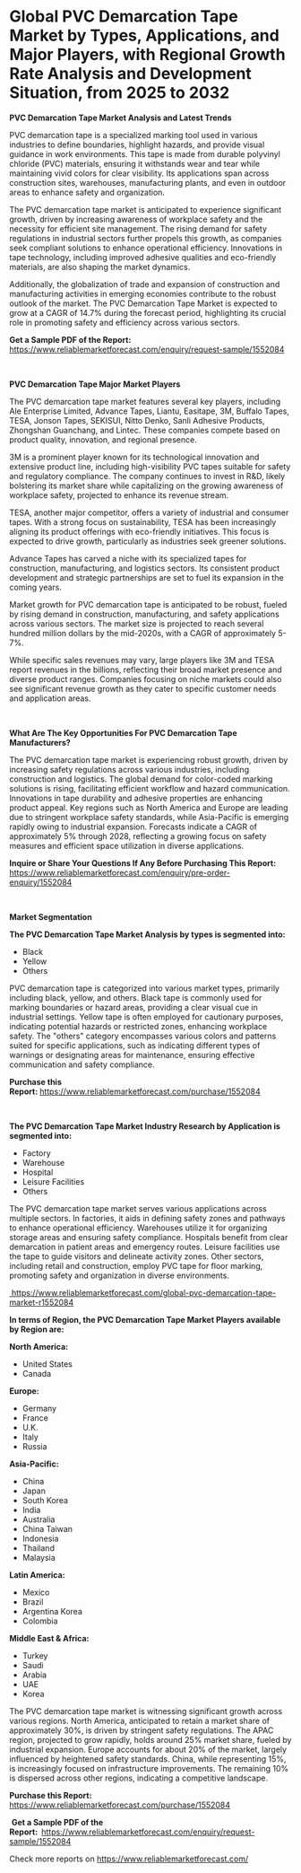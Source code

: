 <p><h1>Global PVC Demarcation Tape Market by Types, Applications, and Major Players, with Regional Growth Rate Analysis and Development Situation, from 2025 to 2032</h1></p><p><strong>PVC Demarcation Tape Market Analysis and Latest Trends</strong></p>
<p><p>PVC demarcation tape is a specialized marking tool used in various industries to define boundaries, highlight hazards, and provide visual guidance in work environments. This tape is made from durable polyvinyl chloride (PVC) materials, ensuring it withstands wear and tear while maintaining vivid colors for clear visibility. Its applications span across construction sites, warehouses, manufacturing plants, and even in outdoor areas to enhance safety and organization.</p><p>The PVC demarcation tape market is anticipated to experience significant growth, driven by increasing awareness of workplace safety and the necessity for efficient site management. The rising demand for safety regulations in industrial sectors further propels this growth, as companies seek compliant solutions to enhance operational efficiency. Innovations in tape technology, including improved adhesive qualities and eco-friendly materials, are also shaping the market dynamics.</p><p>Additionally, the globalization of trade and expansion of construction and manufacturing activities in emerging economies contribute to the robust outlook of the market. The PVC Demarcation Tape Market is expected to grow at a CAGR of 14.7% during the forecast period, highlighting its crucial role in promoting safety and efficiency across various sectors.</p></p>
<p><strong>Get a Sample PDF of the Report:&nbsp;</strong> <a href="https://www.reliablemarketforecast.com/enquiry/request-sample/1552084?utm_campaign=950&utm_medium=2&utm_source=Github&utm_content=ia&utm_term=01022025&utm_id=pvc-demarcation-tape">https://www.reliablemarketforecast.com/enquiry/request-sample/1552084</a></p>
<p>&nbsp;</p>
<p><strong>PVC Demarcation Tape Major Market Players</strong></p>
<p><p>The PVC demarcation tape market features several key players, including Ale Enterprise Limited, Advance Tapes, Liantu, Easitape, 3M, Buffalo Tapes, TESA, Jonson Tapes, SEKISUI, Nitto Denko, Sanli Adhesive Products, Zhongshan Guanchang, and Lintec. These companies compete based on product quality, innovation, and regional presence.</p><p>3M is a prominent player known for its technological innovation and extensive product line, including high-visibility PVC tapes suitable for safety and regulatory compliance. The company continues to invest in R&D, likely bolstering its market share while capitalizing on the growing awareness of workplace safety, projected to enhance its revenue stream.</p><p>TESA, another major competitor, offers a variety of industrial and consumer tapes. With a strong focus on sustainability, TESA has been increasingly aligning its product offerings with eco-friendly initiatives. This focus is expected to drive growth, particularly as industries seek greener solutions.</p><p>Advance Tapes has carved a niche with its specialized tapes for construction, manufacturing, and logistics sectors. Its consistent product development and strategic partnerships are set to fuel its expansion in the coming years. </p><p>Market growth for PVC demarcation tape is anticipated to be robust, fueled by rising demand in construction, manufacturing, and safety applications across various sectors. The market size is projected to reach several hundred million dollars by the mid-2020s, with a CAGR of approximately 5-7%.</p><p>While specific sales revenues may vary, large players like 3M and TESA report revenues in the billions, reflecting their broad market presence and diverse product ranges. Companies focusing on niche markets could also see significant revenue growth as they cater to specific customer needs and application areas.</p></p>
<p>&nbsp;</p>
<p><strong>What Are The Key Opportunities For PVC Demarcation Tape Manufacturers?</strong></p>
<p><p>The PVC demarcation tape market is experiencing robust growth, driven by increasing safety regulations across various industries, including construction and logistics. The global demand for color-coded marking solutions is rising, facilitating efficient workflow and hazard communication. Innovations in tape durability and adhesive properties are enhancing product appeal. Key regions such as North America and Europe are leading due to stringent workplace safety standards, while Asia-Pacific is emerging rapidly owing to industrial expansion. Forecasts indicate a CAGR of approximately 5% through 2028, reflecting a growing focus on safety measures and efficient space utilization in diverse applications.</p></p>
<p><strong>Inquire or Share Your Questions If Any Before Purchasing This Report:</strong> <a href="https://www.reliablemarketforecast.com/enquiry/pre-order-enquiry/1552084?utm_campaign=950&utm_medium=2&utm_source=Github&utm_content=ia&utm_term=01022025&utm_id=pvc-demarcation-tape">https://www.reliablemarketforecast.com/enquiry/pre-order-enquiry/1552084</a></p>
<p>&nbsp;</p>
<p><strong>Market Segmentation</strong></p>
<p><strong>The PVC Demarcation Tape Market Analysis by types is segmented into:</strong></p>
<p><ul><li>Black</li><li>Yellow</li><li>Others</li></ul></p>
<p><p>PVC demarcation tape is categorized into various market types, primarily including black, yellow, and others. Black tape is commonly used for marking boundaries or hazard areas, providing a clear visual cue in industrial settings. Yellow tape is often employed for cautionary purposes, indicating potential hazards or restricted zones, enhancing workplace safety. The "others" category encompasses various colors and patterns suited for specific applications, such as indicating different types of warnings or designating areas for maintenance, ensuring effective communication and safety compliance.</p></p>
<p><strong>Purchase this Report:&nbsp;</strong><a href="https://www.reliablemarketforecast.com/purchase/1552084?utm_campaign=950&utm_medium=2&utm_source=Github&utm_content=ia&utm_term=01022025&utm_id=pvc-demarcation-tape">https://www.reliablemarketforecast.com/purchase/1552084</a></p>
<p>&nbsp;</p>
<p><strong>The PVC Demarcation Tape Market Industry Research by Application is segmented into:</strong></p>
<p><ul><li>Factory</li><li>Warehouse</li><li>Hospital</li><li>Leisure Facilities</li><li>Others</li></ul></p>
<p><p>The PVC demarcation tape market serves various applications across multiple sectors. In factories, it aids in defining safety zones and pathways to enhance operational efficiency. Warehouses utilize it for organizing storage areas and ensuring safety compliance. Hospitals benefit from clear demarcation in patient areas and emergency routes. Leisure facilities use the tape to guide visitors and delineate activity zones. Other sectors, including retail and construction, employ PVC tape for floor marking, promoting safety and organization in diverse environments.</p></p>
<p><a href="https://www.reliablemarketforecast.com/global-pvc-demarcation-tape-market-r1552084?utm_campaign=950&utm_medium=2&utm_source=Github&utm_content=ia&utm_term=01022025&utm_id=pvc-demarcation-tape">&nbsp;https://www.reliablemarketforecast.com/global-pvc-demarcation-tape-market-r1552084</a></p>
<p><strong>In terms of Region, the PVC Demarcation Tape Market Players available by Region are:</strong></p>
<p>
    <p> <strong> North America: </strong>
        <ul>
            <li>United States</li>
            <li>Canada</li>
        </ul>
        </p> 
    <p> <strong> Europe: </strong>
        <ul>
            <li>Germany</li>
            <li>France</li>
            <li>U.K.</li>
            <li>Italy</li>
            <li>Russia</li>
        </ul>
        </p> 
    <p> <strong> Asia-Pacific: </strong>
        <ul>
            <li>China</li>
            <li>Japan</li>
            <li>South Korea</li>
            <li>India</li>
            <li>Australia</li>
            <li>China Taiwan</li>
            <li>Indonesia</li>
            <li>Thailand</li>
            <li>Malaysia</li>
        </ul>
        </p> 
    <p> <strong> Latin America: </strong>
        <ul>
            <li>Mexico</li>
            <li>Brazil</li>
            <li>Argentina Korea</li>
            <li>Colombia</li>
        </ul>
        </p> 
    <p> <strong> Middle East & Africa: </strong>
        <ul>
            <li>Turkey</li>
            <li>Saudi</li>
            <li>Arabia</li>
            <li>UAE</li>
            <li>Korea</li>
        </ul>
    </p>
    </p>
<p><p>The PVC demarcation tape market is witnessing significant growth across various regions. North America, anticipated to retain a market share of approximately 30%, is driven by stringent safety regulations. The APAC region, projected to grow rapidly, holds around 25% market share, fueled by industrial expansion. Europe accounts for about 20% of the market, largely influenced by heightened safety standards. China, while representing 15%, is increasingly focused on infrastructure improvements. The remaining 10% is dispersed across other regions, indicating a competitive landscape.</p></p>
<p><strong>Purchase this Report: </strong><a href="https://www.reliablemarketforecast.com/purchase/1552084?utm_campaign=950&utm_medium=2&utm_source=Github&utm_content=ia&utm_term=01022025&utm_id=pvc-demarcation-tape">https://www.reliablemarketforecast.com/purchase/1552084</a></p>
<p>&nbsp;<strong>Get a Sample PDF of the Report:&nbsp;&nbsp;</strong><a href="https://www.reliablemarketforecast.com/enquiry/request-sample/1552084?utm_campaign=950&utm_medium=2&utm_source=Github&utm_content=ia&utm_term=01022025&utm_id=pvc-demarcation-tape">https://www.reliablemarketforecast.com/enquiry/request-sample/1552084</a></p>
<p><strong></strong></p>
<p>Check more reports on <a href="https://www.reliablemarketforecast.com/?utm_campaign=950&utm_medium=2&utm_source=Github&utm_content=ia&utm_term=01022025&utm_id=pvc-demarcation-tape">https://www.reliablemarketforecast.com/</a></p>